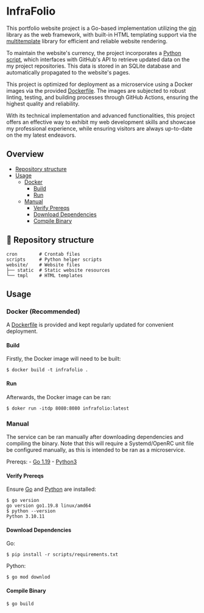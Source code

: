 # InfraFolio

This portfolio website project is a Go-based implementation utilizing the [gin](https://github.com/gin-gonic/gin) library as the web framework, with built-in HTML templating support via the [multitemplate](https://github.com/gin-contrib/multitemplate) library for efficient and reliable website rendering.

To maintain the website's currency, the project incorporates a [Python script](https://github.com/Euvaz/InfraFolio/blob/main/scripts/scrape.py), which interfaces with GitHub's API to retrieve updated data on the my project repositories. This data is stored in an SQLite database and automatically propagated to the website's pages.

This project is optimized for deployment as a microservice using a Docker images via the provided [Dockerfile](https://github.com/Euvaz/InfraFolio/blob/main/Dockerfile). The images are subjected to robust linting, testing, and building processes through GitHub Actions, ensuring the highest quality and reliability.

With its technical implementation and advanced functionalities, this project offers an effective way to exhibit my web development skills and showcase my professional experience, while ensuring visitors are always up-to-date on the my latest endeavors.

## Overview

- [Repository structure](https://github.com/euvaz/infrafolio#-repository-structure)
- [Usage](https://github.com/euvaz/infrafolio#usage)
  - [Docker](https://github.com/euvaz/infrafolio#docker-(recommended))
    - [Build](https://github.com/euvaz/infrafolio#build)
    - [Run](https://github.com/euvaz/infrafolio#run)
  - [Manual](https://github.com/euvaz/infrafolio#manual)
    - [Verify Prereqs](https://github.com/euvaz/infrafolio#verify-prereqs)
    - [Download Dependencies](https://github.com/euvaz/infrafolio#download-dependencies)
    - [Compile Binary](https://github.com/euvaz/infrafolio#compile-binary)


## 📂 Repository structure

```
cron        # Crontab files
scripts     # Python helper scripts
website/    # Website files
├── static  # Static website resources
└── tmpl    # HTML templates
```

## Usage

### Docker (Recommended)

A [Dockerfile](https://github.com/Euvaz/InfraFolio/blob/main/Dockerfile) is provided and kept regularly updated for convenient deployment.

#### Build

Firstly, the Docker image will need to be built:

```
$ docker build -t infrafolio .
```

#### Run

Afterwards, the Docker image can be ran:

```
$ doker run -itdp 8080:8080 infrafolio:latest
```

### Manual

The service can be ran manually after downloading dependencies and compiling the binary. Note that this will require a Systemd/OpenRC unit file be configured manually, as this is intended to be ran as a microservice.

Prereqs:
    - [Go 1.19]()
    - [Python3]()

#### Verify Prereqs

Ensure [Go](https://go.dev/) and [Python](https://www.python.org/) are installed:

```
$ go version
go version go1.19.8 linux/amd64
$ python --version
Python 3.10.11
```

#### Download Dependencies

Go:

```
$ pip install -r scripts/requirements.txt
```

Python:

```
$ go mod downlod
```

#### Compile Binary

```
$ go build
```

